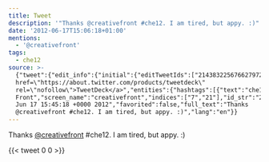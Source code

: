 ```yaml
---
title: Tweet
description: '"Thanks @creativefront #che12. I am tired, but appy. :)"'
date: '2012-06-17T15:06:18+01:00'
mentions:
  - '@creativefront'
tags:
  - che12
source: >-
  {"tweet":{"edit_info":{"initial":{"editTweetIds":["214383225676627972"],"editableUntil":"2012-06-17T16:45:18.706Z","editsRemaining":"5","isEditEligible":true}},"retweeted":false,"source":"<a
  href=\"https://about.twitter.com/products/tweetdeck\"
  rel=\"nofollow\">TweetDeck</a>","entities":{"hashtags":[{"text":"che12","indices":["22","28"]}],"symbols":[],"user_mentions":[{"name":"Creative
  Front","screen_name":"creativefront","indices":["7","21"],"id_str":"224258476","id":"224258476"}],"urls":[]},"display_text_range":["0","54"],"favorite_count":"0","id_str":"214383225676627972","truncated":false,"retweet_count":"0","id":"214383225676627972","created_at":"Sun
  Jun 17 15:45:18 +0000 2012","favorited":false,"full_text":"Thanks
  @creativefront #che12. I am tired, but appy. :)","lang":"en"}}
---
```

Thanks [@creativefront](https://twitter.com/@creativefront) #che12. I am tired, but appy. :)
    
{{< tweet 0 0 >}}
    
